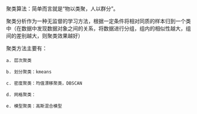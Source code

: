 聚类算法：简单而言就是“物以类聚，人以群分”。

聚类分析作为一种无监督的学习方法，根据一定条件将相对同质的样本归到一个类中（在数据中发现数据对象之间的关系，将数据进行分组，组内的相似性越大，组间的差别越大，则聚类效果越好）

聚类方法主要有：

	a. 层次聚类
      
	b. 划分聚类：kmeans
      
    c. 密度聚类：均值漂移聚类，DBSCAN
      
    d. 网格聚类：
      
    e. 模型聚类：高斯混合模型


